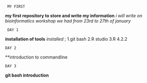      MY FIRST
**my first  repository to store and write my information** 
*i will write on bioinformatics workshop we had from 23rd  to 27th of january*

     DAY 1
**installation of tools** 
*installed* ;
1.git bash 
2.R studio
3.R 4.2.2

    DAY 2
**introduction to commandline 

    DAY 3
**git  bash introduction**

